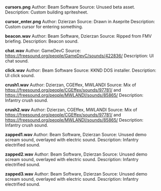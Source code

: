 **cursors.png**
Author: Beam Software
Source: Unused beta asset.
Description: Custom building spritesheet.

**cursor_enter.png**
Author: Dzierzan
Source: Drawn in Aseprite
Description: Custom cursor for entering something.

**beacon.wav**
Author: Beam Software, Dzierzan
Source: Ripped from FMV briefing.
Description: Beacon sound.

**chat.wav**
Author: GameDevC
Source: https://freesound.org/people/GameDevC/sounds/422836/
Description: UI chat sound.

**click.wav**
Author: Beam Software
Source: KKND DOS installer.
Description: UI click sound.

**crush1.wav**
Author: Dzierzan, CGEffex, MWLANDI
Source: Mix of https://freesound.org/people/CGEffex/sounds/97781/ and https://freesound.org/people/MWLANDI/sounds/85865/
Description: Infantry crush sound.

**crush2.wav**
Author: Dzierzan, CGEffex, MWLANDI
Source: Mix of https://freesound.org/people/CGEffex/sounds/97781/ and https://freesound.org/people/MWLANDI/sounds/85865/
Description: Infantry crush sound.

**zapped1.wav**
Author: Beam Software, Dzierzan
Source: Unused demo scream sound, overlayed with electric sound.
Description: Infantry electrified sound.

**zapped2.wav**
Author: Beam Software, Dzierzan
Source: Unused demo scream sound, overlayed with electric sound.
Description: Infantry electrified sound.

**zapped3.wav**
Author: Beam Software, Dzierzan
Source: Unused demo scream sound, overlayed with electric sound.
Description: Infantry electrified sound.
